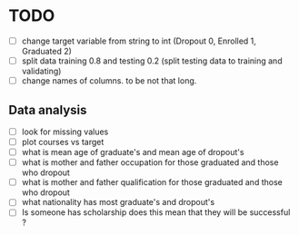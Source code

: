 # TODO

- [ ] change target variable from string to int (Dropout 0, Enrolled 1, Graduated 2)
- [ ] split data training 0.8 and testing 0.2 (split testing data to training and validating)
- [ ] change names of columns. to be not that long.

## Data analysis

- [ ] look for missing values
- [ ] plot courses vs target
- [ ] what is mean age of graduate's and mean age of dropout's
- [ ] what is mother and father occupation for those graduated and those who dropout
- [ ] what is mother and father qualification for those graduated and those who dropout
- [ ] what nationality has most graduate's and dropout's
- [ ] Is someone has scholarship does this mean that they will be successful ?
